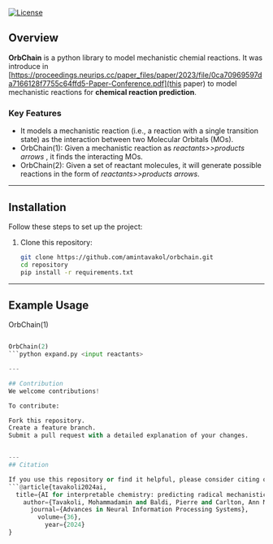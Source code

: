 [![License](https://img.shields.io/badge/license-MIT-blue.svg)](LICENSE)  

## Overview  
**OrbChain** is a python library to model mechanistic chemial reactions.
It was introduce in [https://proceedings.neurips.cc/paper_files/paper/2023/file/0ca70969597da7166128f7755c64ffd5-Paper-Conference.pdf](this paper) to model mechanistic reactions for **chemical reaction prediction**.

### Key Features  
- It models a mechanistic reaction (i.e., a reaction with a single transition state) as the interaction between two Molecular Orbitals (MOs). 
- OrbChain(1): Given a mechanistic reaction as _reactants>>products arrows_ , it finds the interacting MOs.
- OrbChain(2): Given a set of reactant molecules, it will generate possible reactions in the form of _reactants>>products arrows_.

---

## Installation  
Follow these steps to set up the project:  

1. Clone this repository:  
   ```bash
   git clone https://github.com/amintavakol/orbchain.git
   cd repository
   pip install -r requirements.txt

---

## Example Usage

OrbChain(1)
```python find_reactive_pair.py <input reaction>

OrbChain(2)
```python expand.py <input reactants>

---

## Contribution
We welcome contributions!

To contribute:

Fork this repository.
Create a feature branch.
Submit a pull request with a detailed explanation of your changes.


---
## Citation

If you use this repository or find it helpful, please consider citing our work:
```@article{tavakoli2024ai,
  title={AI for interpretable chemistry: predicting radical mechanistic pathways via contrastive learning},
    author={Tavakoli, Mohammadamin and Baldi, Pierre and Carlton, Ann Marie and Chiu, Yin Ting and Shmakov, Alexander and Van Vranken, David},
      journal={Advances in Neural Information Processing Systems},
        volume={36},
          year={2024}
}


